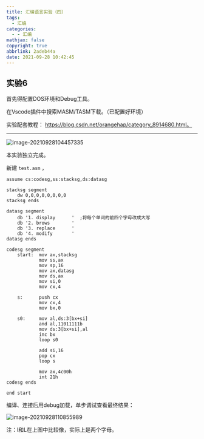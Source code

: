 ```yaml
---
title: 汇编语言实验（四）
tags:
  - 汇编
categories:
  - - 汇编
mathjax: false
copyright: true
abbrlink: 2adeb44a
date: 2021-09-28 10:42:45
---
```


## 实验6

<!--more-->

首先得配置DOS环境和Debug工具。

在Vscode插件中搜索MASM/TASM下载。（已配置好环境）

实验配套教程： https://blog.csdn.net/orangehap/category_8914680.html。

---

![image-20210928104457335](https://gitee.com/grant1499/blog-pic/raw/master/img/202110231847775.png)

本实验独立完成。

新建 `test.asm` ，

```assembly
assume cs:codesg,ss:stacksg,ds:datasg

stacksg segment
    dw 0,0,0,0,0,0,0,0
stacksg ends

datasg segment
    db '1. display      '  ;将每个单词的前四个字母改成大写
    db '2. brows        '
    db '3. replace      '
    db '4. modify       '
datasg ends

codesg segment
    start:  mov ax,stacksg
            mov ss,ax
            mov sp,16
            mov ax,datasg
            mov ds,ax
            mov si,0
            mov cx,4
            
    s:      push cx
            mov cx,4
            mov bx,0
            
    s0:     mov al,ds:3[bx+si]
            and al,11011111b
            mov ds:3[bx+si],al
            inc bx
            loop s0

            add si,16
            pop cx
            loop s

            mov ax,4c00h
            int 21h
codesg ends

end start
```

编译、连接后用debug加载，单步调试查看最终结果：

![image-20210928110855989](https://gitee.com/grant1499/blog-pic/raw/master/img/202110231847816.png)

注：I和L在上图中比较像，实际上是两个字母。

